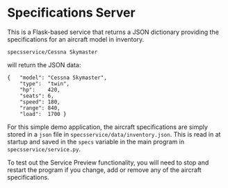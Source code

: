 # Specifications Server

This is a Flask-based service that returns a JSON dictionary providing
the specifications for an aircraft model in inventory.

`specsservice/Cessna Skymaster`

will return the JSON data:

```
{   "model": "Cessna Skymaster",
    "type":  "twin",
    "hp":    420,
    "seats": 6,
    "speed": 180,
    "range": 840,
    "load":  1700 }
```

For this simple demo application, the aircraft specifications are simply stored in a `json` file
in `specsservice/data/inventory.json`.  This is read in at startup and saved in the `specs`
variable in the main program in `specsservice/service.py`.

To test out the Service Preview functionality, you will need to stop and restart the program if
you change, add or remove any of the aircraft specifications.
